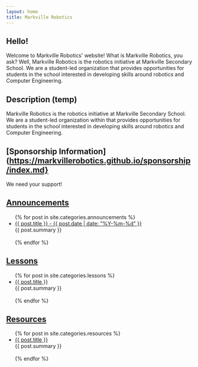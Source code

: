 ```yaml
---
layout: home
title: Markville Robotics
---
```


## Hello!
Welcome to Markville Robotics' website! What is Markville Robotics, you ask? Well, Markville Robotics is the robotics initiative at Markville Secondary School. We are a student-led organization that provides opportunities for students in the school interested in developing skills around robotics and Computer Engineering. 

## Description (temp)
Markville Robotics is the robotics initiative at Markville Secondary School. We are a student-led organization within that provides opportunities for students in the school interested in developing skills around robotics and Computer Engineering. 

## [Sponsorship Information](https://markvillerobotics.github.io/sponsorship/index.md}
We need your support!

## [Announcements](https://markvillerobotics.github.io/announcements/)
<ul>
  {% for post in site.categories.announcements %}
    <li>
      <a href="{{ post.url }}"> {{ post.title }} - {{ post.date | date: "%Y-%m-%d" }} </a> <br> {{ post.summary }}
      <br><br>
    </li>
  {% endfor %}
</ul>

## [Lessons](https://markvillerobotics.github.io/lessons/)
<ul>
   {% for post in site.categories.lessons %}
    <li>
      <a href="{{ post.url }}"> {{ post.title }} </a> <br> {{ post.summary }}
      <br><br>
    </li>
  {% endfor %}
</ul>

## [Resources](https://markvillerobotics.github.io/resources/)
<ul>
  {% for post in site.categories.resources %}
    <li>
      <a href="{{ post.url }}"> {{ post.title }} </a> <br> {{ post.summary }}
      <br><br>
    </li>
  {% endfor %}
</ul>
